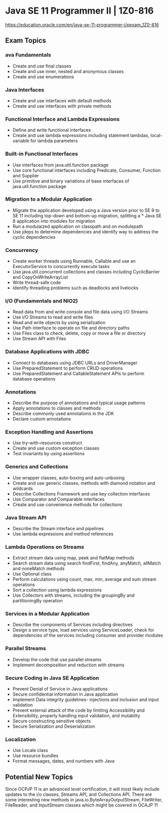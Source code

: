 # Java SE 11 Programmer II | 1Z0-816
<https://education.oracle.com/en/java-se-11-programmer-i/pexam_1Z0-816>

## Exam Topics

### ava Fundamentals
* Create and use final classes
* Create and use inner, nested and anonymous classes
* Create and use enumerations

### Java Interfaces
* Create and use interfaces with default methods
* Create and use interfaces with private methods

### Functional Interface and Lambda Expressions
* Define and write functional interfaces
* Create and use lambda expressions including statement lambdas, local-variable for lambda parameters

### Built-in Functional Interfaces
* Use interfaces from java.util.function package
* Use core functional interfaces including Predicate, Consumer, Function and Supplier
* Use primitive and binary variations of base interfaces of java.util.function package

### Migration to a Modular Application
* Migrate the application developed using a Java version prior to SE 9 to SE 11 including top-down and bottom-up migration, splitting a * Java SE 8 application into modules for migration
* Run a modulaized application on classpath and on modulepath
* Use jdeps to determine dependencies and identify way to address the cyclic dependencies

### Concurrency
* Create worker threads using Runnable, Callable and use an ExecutorService to concurrently execute tasks
* Use java.util.concurrent collections and classes including CyclicBarrier and CopyOnWriteArrayList
* Write thread-safe code
* Identify threading problems such as deadlocks and livelocks

### I/O (Fundamentals and NIO2)
* Read data from and write console and file data using I/O Streams
* Use I/O Streams to read and write files
* Read and write objects by using serialization
* Use Path interface to operate on file and directory paths
* Use Files class to check, delete, copy or move a file or directory
* Use Stream API with Files

### Database Applications with JDBC
* Connect to databases using JDBC URLs and DriverManager
* Use PreparedStatement to perform CRUD operations
* Use PreparedStatement and CallableStatement APIs to perform database operations

### Annotations
* Describe the purpose of annotations and typical usage patterns
* Apply annotations to classes and methods
* Describe commonly used annotations in the JDK
* Declare custom annotations

### Exception Handling and Assertions
* Use try-with-resources construct
* Create and use custom exception classes
* Test invariants by using assertions

### Generics and Collections
* Use wrapper classes, auto-boxing and auto-unboxing
* Create and use generic classes, methods with diamond notation and wildcards
* Describe Collections Framework and use key collection interfaces
* Use Comparator and Comparable interfaces
* Create and use convenience methods for collections

### Java Stream API
* Describe the Stream interface and pipelines
* Use lambda expressions and method references

### Lambda Operations on Streams
* Extract stream data using map, peek and flatMap methods
* Search stream data using search findFirst, findAny, anyMatch, allMatch and noneMatch methods
* Use Optional class
* Perform calculations using count, max, min, average and sum stream operations
* Sort a collection using lambda expressions
* Use Collectors with streams, including the groupingBy and partitioningBy operation

### Services in a Modular Application
* Describe the components of Services including directives
* Design a service type, load services using ServiceLoader, check for dependencies of the services including consumer and provider modules

### Parallel Streams
* Develop the code that use parallel streams
* Implement decomposition and reduction with streams

### Secure Coding in Java SE Application
* Prevent Denial of Service in Java applications
* Secure confidential information in Java application
* Implement Data integrity guidelines- injections and inclusion and input validation
* Prevent external attack of the code by limiting Accessibility and Extensibility, properly handling input validation, and mutablity
* Secure constructing sensitive objects
* Secure Serialization and Deserialization

### Localization
* Use Locale class
* Use resource bundles
* Format messages, dates, and numbers with Java

## Potential New Topics
Since OCPJP 11 is an advanced level certification, it will most likely include updates to the i/o classes, Streams API, and Collections API. There are some interesting new methods in java.io.ByteArrayOutputStream, FileWriter, FileReader, and InputStream classes which might be covered in OCAJP 11
